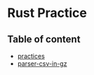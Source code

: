 # Rust Practice 

## Table of content

- [practices](https://github.com/aofdev/rust-practice/tree/main/practices)
- [parser-csv-in-gz](https://github.com/aofdev/rust-practice/tree/main/parser-csv-in-gz)